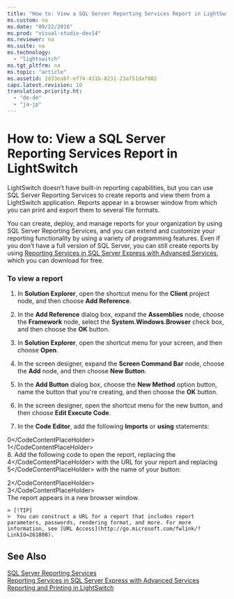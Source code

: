 ```yaml
---
title: "How to: View a SQL Server Reporting Services Report in LightSwitch"
ms.custom: na
ms.date: "09/22/2016"
ms.prod: "visual-studio-dev14"
ms.reviewer: na
ms.suite: na
ms.technology: 
  - "lightswitch"
ms.tgt_pltfrm: na
ms.topic: "article"
ms.assetid: 2d33eabf-ef74-431b-8231-23af51daf802
caps.latest.revision: 10
translation.priority.ht: 
  - "de-de"
  - "ja-jp"
---
```

# How to: View a SQL Server Reporting Services Report in LightSwitch
LightSwitch doesn’t have built-in reporting capabilities, but you can use SQL Server Reporting Services to create reports and view them from a LightSwitch application. Reports appear in a browser window from which you can print and export them to several file formats.  
  
 You can create, deploy, and manage reports for your organization by using SQL Server Reporting Services, and you can extend and customize your reporting functionality by using a variety of programming features. Even if you don’t have a full version of SQL Server, you can still create reports by using [Reporting Services in SQL Server Express with Advanced Services](http://go.microsoft.com/fwlink/?LinkId=261812), which you can download for free.  
  
### To view a report  
  
1.  In **Solution Explorer**, open the shortcut menu for the **Client** project node, and then choose **Add Reference**.  
  
2.  In the **Add Reference** dialog box, expand the **Assemblies** node, choose the **Framework** node, select the **System.Windows.Browser** check box, and then choose the **OK** button.  
  
3.  In **Solution Explorer**, open the shortcut menu for your screen, and then choose **Open**.  
  
4.  In the screen designer, expand the **Screen Command Bar** node, choose the **Add** node, and then choose **New Button**.  
  
5.  In the **Add Button** dialog box, choose the **New Method** option button, name the button that you're creating, and then choose the **OK** button.  
  
6.  In the screen designer, open the shortcut menu for the new button, and then choose **Edit Execute Code**.  
  
7.  In the **Code Editor**, add the following **Imports** or **using** statements:  
  
<CodeContentPlaceHolder>0\</CodeContentPlaceHolder>  
<CodeContentPlaceHolder>1\</CodeContentPlaceHolder>  
8.  Add the following code to open the report, replacing the <CodeContentPlaceHolder>4\</CodeContentPlaceHolder> with the URL for your report and replacing <CodeContentPlaceHolder>5\</CodeContentPlaceHolder> with the name of your button:  
  
<CodeContentPlaceHolder>2\</CodeContentPlaceHolder>  
<CodeContentPlaceHolder>3\</CodeContentPlaceHolder>  
     The report appears in a new browser window.  
  
    > [!TIP]
    >  You can construct a URL for a report that includes report parameters, passwords, rendering format, and more. For more information, see [URL Access](http://go.microsoft.com/fwlink/?LinkId=261808).  
  
## See Also  
 [SQL Server Reporting Services](http://go.microsoft.com/fwlink/?LinkId=261815)   
 [Reporting Services in SQL Server Express with Advanced Services](http://go.microsoft.com/fwlink/?LinkId=261814)   
 [Reporting and Printing in LightSwitch](../vs140/reporting-and-printing-in-lightswitch.md)